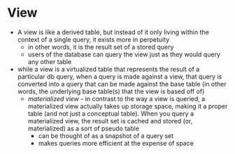 
# View
- A view is like a derived table, but instead of it only living within the context of a single query, it exists more in perpetuity 
	- in other words, it is the result set of a stored query
	- users of the database can query the view just as they would query any other table
- while a view is a virtualized table that represents the result of a particular db query, when a query is made against a view, that query is converted into a query that can be made against the base table (in other words, the underlying base table(s) that the view is based off of)
	- *materialized view* - in contrast to the way a view is queried, a materialized view actually takes up storage space, making it a proper table (and not just a conceptual table). When you query a materialized view, the result set is cached and stored (or, materialized) as a sort of pseudo table 
		- can be thought of as a snapshot of a query set
		- makes queries more efficient at the expense of space  
